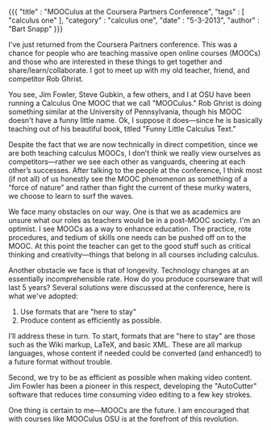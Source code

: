 {{{
	"title" : "MOOCulus at the Coursera Partners Conference",
	"tags"  : [ "calculus one" ],
	"category" : "calculus one",
	"date" : "5-3-2013",
        "author" : "Bart Snapp"
}}}



I've just returned from the Coursera Partners conference. This was a
chance for people who are teaching massive open online courses (MOOCs)
and those who are interested in these things to get together and
share/learn/collaborate.  I got to meet up with my old teacher,
friend, and competitor Rob Ghrist. 


<!--more-->

You see, Jim Fowler, Steve Gubkin, a few others, and I at OSU have been
running a Calculus One MOOC that we call "MOOCulus." Rob Ghrist is
doing something similar at the University of Pennsylvania, though his
MOOC doesn't have a funny little name. Ok, I suppose it
does&mdash;since he is basically teaching out of his beautiful book,
titled "Funny Little Calculus Text."

Despite the fact that we are now technically in direct competition,
since we are both teaching calculus MOOCs, I don’t think we really
view ourselves as competitors&mdash;rather we see each other as vanguards,
cheering at each other’s successes. After talking to the people at the
conference, I think most (if not all) of us honestly see the MOOC
phenomenon as something of a “force of nature” and rather than fight
the current of these murky waters, we choose to learn to surf the
waves.

We face many obstacles on our way. One is that we as academics are
unsure what our roles as teachers would be in a post-MOOC society. I'm
an optimist. I see MOOCs as a way to enhance education. The practice,
rote procedures, and tedium of skills one needs can be pushed off on
to the MOOC. At this point the teacher can get to the good stuff such
as critical thinking and creativity&mdash;things that belong in all
courses including calculus.

Another obstacle we face is that of longevity. Technology changes at
an essentially incomprehensible rate. How do you produce courseware
that will last 5 years? Several solutions were discussed at the
conference, here is what we've adopted:

1. Use formats that are "here to stay" 
2. Produce content as efficiently as possible.  

I’ll address these in turn. To start, formats that are "here to stay"
are those such as the Wiki markup, LaTeX, and basic XML. These are all
markup languages, whose content if needed could be converted (and
enhanced!) to a future format without trouble.

Second, we try to be as efficient as possible when making video
content. Jim Fowler has been a pioneer in this respect, developing the
"AutoCutter" software that reduces time consuming video editing to a
few key strokes.

One thing is certain to me&mdash;MOOCs are the future. I am encouraged that
with courses like MOOCulus OSU is at the forefront of this revolution.